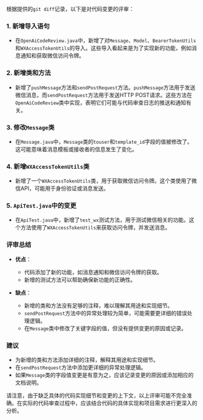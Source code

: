 根据提供的`git diff`记录，以下是对代码变更的评审：

### 1. 新增导入语句
- 在`OpenAiCodeReview.java`中，新增了对`Message`、`Model`、`BearerTokenUtils`和`WXAccessTokenUtils`的导入。这些导入看起来是为了实现新的功能，例如消息通知和获取微信访问令牌。

### 2. 新增类和方法
- 新增了`pushMessage`方法和`sendPostRequest`方法。`pushMessage`方法用于发送微信消息，而`sendPostRequest`方法用于发送HTTP POST请求。这些方法在`OpenAiCodeReview`类中实现，表明它们可能与代码审查日志的推送和通知有关。

### 3. 修改`Message`类
- 在`Message.java`中，`Message`类的`touser`和`template_id`字段的值被修改了。这可能意味着消息模板或接收者的信息发生了变化。

### 4. 新增`WXAccessTokenUtils`类
- 新增了一个`WXAccessTokenUtils`类，用于获取微信访问令牌。这个类使用了微信API，可能用于身份验证或消息发送。

### 5. `ApiTest.java`中的变更
- 在`ApiTest.java`中，新增了`test_wx`测试方法，用于测试微信相关的功能。这个方法使用了`WXAccessTokenUtils`来获取访问令牌，并发送消息。

### 评审总结
- **优点**：
  - 代码添加了新的功能，如消息通知和微信访问令牌的获取。
  - 新增的测试方法可以帮助确保新功能的正确性。

- **缺点**：
  - 新增的类和方法没有足够的注释，难以理解其用途和实现细节。
  - `sendPostRequest`方法中的异常处理较为简单，可能需要更详细的错误处理逻辑。
  - 在`Message`类中修改了关键字段的值，但没有提供变更的原因或记录。

### 建议
- 为新增的类和方法添加详细的注释，解释其用途和实现细节。
- 在`sendPostRequest`方法中添加更详细的异常处理逻辑。
- 如果`Message`类的字段值变更是有意为之，应该记录变更的原因或添加相应的文档说明。

请注意，由于缺乏具体的代码实现细节和变更的上下文，以上评审可能不完全准确。在实际的代码审查过程中，应该结合代码的具体实现和项目需求进行更深入的分析。